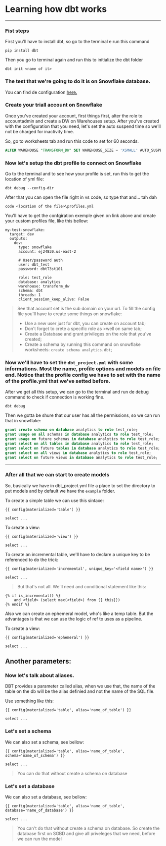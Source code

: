 # Learning how dbt works
____
### Fist steps

First you'll have to install dbt, so go to the terminal e run this command

``` Shell
pip install dbt
```

Then you go to terminal again and run this to initialize the dbt folder

``` Shell
dbt init <name of it>
```

### The test that we're going to do it is on Snowflake database.

You can find de configuration [here.](https://docs.getdbt.com/reference/warehouse-profiles/snowflake-profile)

### Create your triall account on Snowflake
Once you've created your account, first things first, alter the role to accountadmin and create a DW on Warehouses setup.
After you've created with the configuration that you need, let's set the auto suspend time so we'll not be charged for inactivity time.

So, go to worksheets tab and run this code to set for 60 seconds.
``` SQL
ALTER WAREHOUSE "TRANSFORM_DW" SET WAREHOUSE_SIZE = 'XSMALL' AUTO_SUSPEND = 60 AUTO_RESUME = TRUE MIN_CLUSTER_COUNT = 1 MAX_CLUSTER_COUNT = 2 SCALING_POLICY = 'STANDARD' COMMENT = '';
```

### Now let's setup the dbt profile to connect on Snowflake
Go to the terminal and to see how your profile is set, run this to get the location of yml file:

``` Shell
dbt debug --config-dir

```

After that you can  open the file right in vs code, so type that and... tah dah

``` Shell
code <location of the file>\profiles.yml

```

You'll have to get the confgiration exemple given on link above and create your custom profiles file, like this bellow:

``` YML
my-test-snowflake:
  target: dev
  outputs:
    dev:
      type: snowflake
      account: ej24830.us-east-2

      # User/password auth
      user: dbt_test
      password: dbtT3st101

      role: test_role
      database: analytics
      warehouse: transform_dw
      schema: dbt
      threads: 1
      client_session_keep_alive: False

```
> See that account set is the sub domain on your url. To fill the config file you'll have to create some things on snowflake:
>- Use a new user just for dbt, you can create on account tab;
>- Don't forget to crete a specific role as >well on same tab;
>- Create a Database and grant privileges on the role that you've created;
>- Create a schema by running this command on snowflake worksheets: `create schema analytics.dbt;`

### Now we'll have to set the `dbt_project.yml` with some informations. Most the name, profile options and models on file end. Notice that the profile config we have to set with the name of the profile.yml that we've setted before.

After we get all this setup, we can go to the terminal and run de debug command to check if connection is working fine.

``` Shell
dbt debug
```

Then we gotta be shure that our user has all the permissions, so we can run that in snowflake:
``` SQL
grant create schema on database analytics to role test_role;
grant usage on all schemas in database analytics to role test_role;
grant usage on future schemas in database analytics to role test_role;
grant select on all tables in database analytics to role test_role;
grant select on future tables in database analytics to role test_role;
grant select on all views in database analytics to role test_role;
grant select on future views in database analytics to role test_role;
```
____
### After all that we can start to create models
So, basically we have in dbt_project.yml file a place to set the directory to put models and by default we have the `example` folder.

To create a simple table we can use this sintaxe:

``` YML
{{ config(materialized='table') }}

select ...
```

To create a view:

``` YML
{{ config(materialized='view') }}

select ...
```

To create an incremental table, we'll have to declare a unique key to be referenced to do the trick:

``` YML
{{ config(materialized='incremental', unique_key='<field name>') }}

select ...
```
> But that's not all. We'll need and conditional statement like this:

``` YML
{% if is_incremental() %}
    and <field> (select max(<field>) from {{ this}})
{% endif %}

```

Also we can create an ephemeral model, who's like a temp table. But the advantages is that we can use the logic of ref to uses as a pipeline.

To create a view:

``` YML
{{ config(materialized='ephemeral') }}

select ...
```
## Another parameters:
### Now let's talk about aliases.
DBT provides a parameter called alias, when we use that, the name of the table on the db will be the alias definied and not the name of the SQL file.

Use something like this:

``` YML
{{ config(materialized='table', alias='name_of_table') }}

select ...
```

### Let's set a schema

We can also set a schema, see bellow:

``` YML
{{ config(materialized='table', alias='name_of_table', schema='name_of_schema') }}

select ...
```
> You can do that without create a schema on database

### Let's set a database

We can also set a database, see bellow:

``` YML
{{ config(materialized='table', alias='name_of_table', database='name_of_database') }}

select ...
```
> You can't do that without create a schema on database. So create the database first on SGBD and give all priveleges that we need, before we can run the model
